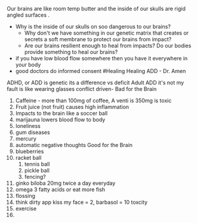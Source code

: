 
Our brains are like room temp butter and the inside of our skulls are rigid angled surfaces .
- Why is the inside of our skulls on soo dangerous to our brains?
	- Why don't we have something in our genetic matrix that creates or secrets a soft membrane to protect our brains from impact? 
	- Are our brains resilient enough to heal from impacts? Do our bodies provide something to heal our brains?
- if you have low blood flow somewhere then you have it everywhere in your body
- good doctors do informed consent
#Healing Healing ADD - Dr. Amen

ADHD, or ADD is genetic its a difference vs deficit 
Adult ADD it's not my fault is like wearing glasses 
conflict driven- 
Bad for the Brain
1. Caffeine -  more than 100mg of coffee, A venti is 350mg is toxic
2. Fruit juice (not fruit) causes high inflammation 
3. Impacts to the brain like a soccer ball
4. marijauna lowers blood flow to body
5. loneliness
6. gum diseases 
7. mercury
8. automatic negative thoughts
Good for the Brain
1. blueberries
2. racket ball
	1. tennis ball
	2. pickle ball
	3. fencing?
3. ginko biloba 20mg twice a day everyday
4. omega 3 fatty acids or eat more fish
5. flossing
6. think dirty app kiss my face = 2, barbasol = 10 toxcity
7. exercise
8. 